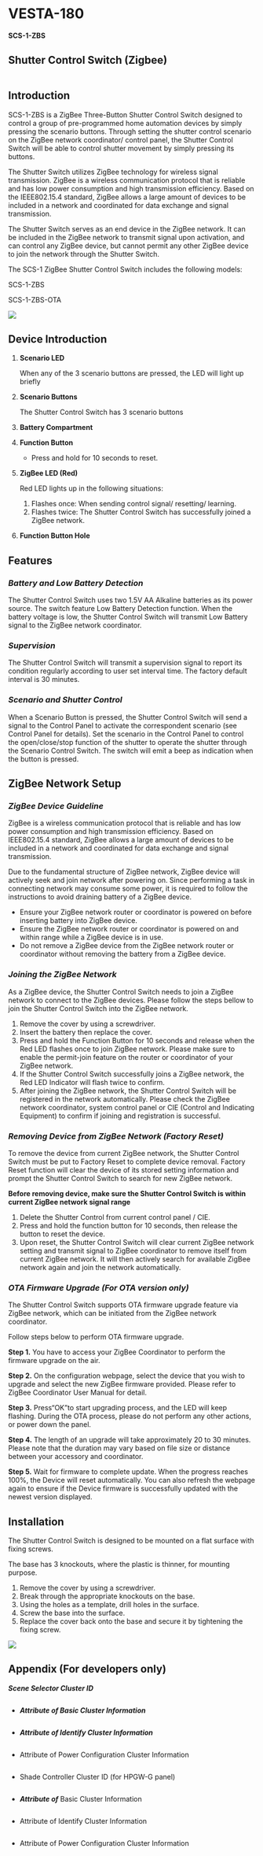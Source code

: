 # VESTA-180

**SCS-1-ZBS**&#x20;

## **Shutter Control Switch (Zigbee)**

<figure><img src=".gitbook/assets/image (392).png" alt=""><figcaption></figcaption></figure>

## **Introduction**

SCS-1-ZBS is a ZigBee Three-Button Shutter Control Switch designed to control a group of pre-programmed home automation devices by simply pressing the scenario buttons. Through setting the shutter control scenario on the ZigBee network coordinator/ control panel, the Shutter Control Switch will be able to control shutter movement by simply pressing its buttons.

The Shutter Switch utilizes ZigBee technology for wireless signal transmission. ZigBee is a wireless communication protocol that is reliable and has low power consumption and high transmission efficiency. Based on the IEEE802.15.4 standard, ZigBee allows a large amount of devices to be included in a network and coordinated for data exchange and signal transmission.

The Shutter Switch serves as an end device in the ZigBee network. It can be included in the ZigBee network to transmit signal upon activation, and can control any ZigBee device, but cannot permit any other ZigBee device to join the network through the Shutter Switch.

The SCS-1 ZigBee Shutter Control Switch includes the following models:

SCS-1-ZBS

SCS-1-ZBS-OTA

![](<.gitbook/assets/0 (78).jpeg>)

## **Device Introduction**

1.  **Scenario LED**

    When any of the 3 scenario buttons are pressed, the LED will light up briefly
2.  &#x20;**Scenario Buttons**

    The Shutter Control Switch has 3 scenario buttons
3. **Battery Compartment**
4. **Function Button**
   * Press and hold for 10 seconds to reset.
5.  **ZigBee LED (Red)**

    Red LED lights up in the following situations:

    1. Flashes once: When sending control signal/ resetting/ learning.
    2. Flashes twice: The Shutter Control Switch has successfully joined a ZigBee network.
6. **Function Button Hole**

## **Features**

### _**Battery and Low Battery Detection**_

The Shutter Control Switch uses two 1.5V AA Alkaline batteries as its power source. The switch feature Low Battery Detection function. When the battery voltage is low, the Shutter Control Switch will transmit Low Battery signal to the ZigBee network coordinator.

### _**Supervision**_

The Shutter Control Switch will transmit a supervision signal to report its condition regularly according to user set interval time. The factory default interval is 30 minutes.

### _**Scenario and Shutter Control**_

When a Scenario Button is pressed, the Shutter Control Switch will send a signal to the Control Panel to activate the correspondent scenario (see Control Panel for details). Set the scenario in the Control Panel to control the open/close/stop function of the shutter to operate the shutter through the Scenario Control Switch. The switch will emit a beep as indication when the button is pressed.

## **ZigBee Network Setup**

### _**ZigBee Device Guideline**_

ZigBee is a wireless communication protocol that is reliable and has low power consumption and high transmission efficiency. Based on IEEE802.15.4 standard, ZigBee allows a large amount of devices to be included in a network and coordinated for data exchange and signal transmission.

Due to the fundamental structure of ZigBee network, ZigBee device will actively seek and join network after powering on. Since performing a task in connecting network may consume some power, it is required to follow the instructions to avoid draining battery of a ZigBee device.

* Ensure your ZigBee network router or coordinator is powered on before inserting battery into ZigBee device.
* Ensure the ZigBee network router or coordinator is powered on and within range while a ZigBee device is in use.
* Do not remove a ZigBee device from the ZigBee network router or coordinator without removing the battery from a ZigBee device.

### _**Joining the ZigBee Network**_

As a ZigBee device, the Shutter Control Switch needs to join a ZigBee network to connect to the ZigBee devices. Please follow the steps bellow to join the Shutter Control Switch into the ZigBee network.

1. Remove the cover by using a screwdriver.
2. Insert the battery then replace the cover.
3. Press and hold the Function Button for 10 seconds and release when the Red LED flashes once to join ZigBee network. Please make sure to enable the permit-join feature on the router or coordinator of your ZigBee network.
4. If the Shutter Control Switch successfully joins a ZigBee network, the Red LED Indicator will flash twice to confirm.
5. After joining the ZigBee network, the Shutter Control Switch will be registered in the network automatically. Please check the ZigBee network coordinator, system control panel or CIE (Control and Indicating Equipment) to confirm if joining and registration is successful.

### _**Removing Device from ZigBee Network (Factory Reset)**_

To remove the device from current ZigBee network, the Shutter Control Switch must be put to Factory Reset to complete device removal. Factory Reset function will clear the device of its stored setting information and prompt the Shutter Control Switch to search for new ZigBee network.

**Before removing device, make sure the Shutter Control Switch is within current ZigBee network signal range**

1. Delete the Shutter Control from current control panel / CIE.
2. Press and hold the function button for 10 seconds, then release the button to reset the device.
3. Upon reset, the Shutter Control Switch will clear current ZigBee network setting and transmit signal to ZigBee coordinator to remove itself from current ZigBee network. It will then actively search for available ZigBee network again and join the network automatically.

### _**OTA Firmware Upgrade (For OTA version only)**_

The Shutter Control Switch supports OTA firmware upgrade feature via ZigBee network, which can be initiated from the ZigBee network coordinator.

Follow steps below to perform OTA firmware upgrade.

**Step 1.** You have to access your ZigBee Coordinator to perform the firmware upgrade on the air.

**Step 2.** On the configuration webpage, select the device that you wish to upgrade and select the new ZigBee firmware provided. Please refer to ZigBee Coordinator User Manual for detail.

**Step 3.** Press“OK”to start upgrading process, and the LED will keep flashing. During the OTA process, please do not perform any other actions, or power down the panel.

**Step 4.** The length of an upgrade will take approximately 20 to 30 minutes. Please note that the duration may vary based on file size or distance between your accessory and coordinator.

**Step 5.** Wait for firmware to complete update. When the progress reaches 100%, the Device will reset automatically. You can also refresh the webpage again to ensure if the Device firmware is successfully updated with the newest version displayed.

## **Installation**

The Shutter Control Switch is designed to be mounted on a flat surface with fixing screws.

The base has 3 knockouts, where the plastic is thinner, for mounting purpose.

1. Remove the cover by using a screwdriver.
2. Break through the appropriate knockouts on the base.
3. Using the holes as a template, drill holes in the surface.
4. Screw the base into the surface.
5. Replace the cover back onto the base and secure it by tightening the fixing screw.

![](<.gitbook/assets/9 (26).jpeg>)

## **Appendix (For developers only)**

_**Scene Selector Cluster ID**_

<figure><img src=".gitbook/assets/image (180).png" alt=""><figcaption></figcaption></figure>

* _**Attribute of Basic Cluster Information**_

<figure><img src=".gitbook/assets/image (181).png" alt=""><figcaption></figcaption></figure>

* _**Attribute of Identify Cluster Information**_

<figure><img src=".gitbook/assets/image (183).png" alt=""><figcaption></figcaption></figure>

* Attribute of Power Configuration Cluster Information

<figure><img src=".gitbook/assets/image (184).png" alt=""><figcaption></figcaption></figure>

* Shade Controller Cluster ID (for HPGW-G panel)

<figure><img src=".gitbook/assets/image (185).png" alt=""><figcaption></figcaption></figure>

* _**Attribute of**_ Basic Cluster Information

<figure><img src=".gitbook/assets/image (186).png" alt=""><figcaption></figcaption></figure>

* Attribute of Identify Cluster Information

<figure><img src=".gitbook/assets/image (187).png" alt=""><figcaption></figcaption></figure>

* Attribute of Power Configuration Cluster Information

<figure><img src=".gitbook/assets/image (188).png" alt=""><figcaption></figcaption></figure>
